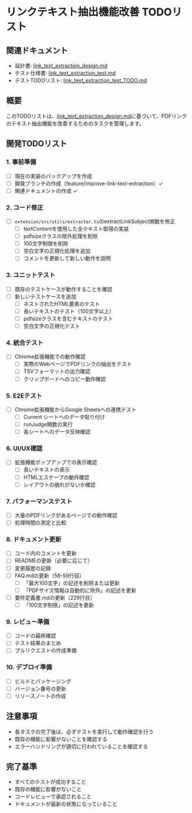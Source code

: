 # リンクテキスト抽出機能改善 TODOリスト

## 関連ドキュメント
- 設計書: [link_text_extraction_design.md](../link_text_extraction_design.md)
- テスト仕様書: [link_text_extraction_test.md](../test/link_text_extraction/link_text_extraction_test.md)
- テストTODOリスト: [link_text_extraction_test_TODO.md](../test/link_text_extraction/link_text_extraction_test_TODO.md)

## 概要
このTODOリストは、[link_text_extraction_design.md](../link_text_extraction_design.md)に基づいて、PDFリンクのテキスト抽出機能を改善するためのタスクを管理します。

## 開発TODOリスト

### 1. 事前準備
- [ ] 現在の実装のバックアップを作成
- [ ] 開発ブランチの作成（feature/improve-link-text-extraction）✓
- [ ] 関連ドキュメントの作成 ✓

### 2. コード修正
- [ ] `extension/src/utils/extractor.ts`のextractLinkSubject関数を修正
  - [ ] textContentを使用した全テキスト取得の実装
  - [ ] pdfsizeクラスの除外処理を削除
  - [ ] 100文字制限を削除
  - [ ] 空白文字の正規化処理を追加
  - [ ] コメントを更新して新しい動作を説明

### 3. ユニットテスト
- [ ] 既存のテストケースが動作することを確認
- [ ] 新しいテストケースを追加
  - [ ] ネストされたHTML要素のテスト
  - [ ] 長いテキストのテスト（100文字以上）
  - [ ] pdfsizeクラスを含むテキストのテスト
  - [ ] 空白文字の正規化テスト

### 4. 統合テスト
- [ ] Chrome拡張機能での動作確認
  - [ ] 実際のWebページでPDFリンクの抽出をテスト
  - [ ] TSVフォーマットの出力確認
  - [ ] クリップボードへのコピー動作確認
  
### 5. E2Eテスト
- [ ] Chrome拡張機能からGoogle Sheetsへの連携テスト
  - [ ] Current シートへのデータ貼り付け
  - [ ] runJudge関数の実行
  - [ ] 各シートへのデータ反映確認

### 6. UI/UX確認
- [ ] 拡張機能ポップアップでの表示確認
  - [ ] 長いテキストの表示
  - [ ] HTMLエスケープの動作確認
  - [ ] レイアウトの崩れがないか確認

### 7. パフォーマンステスト
- [ ] 大量のPDFリンクがあるページでの動作確認
- [ ] 処理時間の測定と比較

### 8. ドキュメント更新
- [ ] コード内のコメントを更新
- [ ] READMEの更新（必要に応じて）
- [ ] 変更履歴の記録
- [ ] FAQ.mdの更新（58-59行目）
  - [ ] 「最大100文字」の記述を削除または更新
  - [ ] 「PDFサイズ情報は自動的に除外」の記述を更新
- [ ] 要件定義書.mdの更新（229行目）
  - [ ] 「100文字制限」の記述を更新

### 9. レビュー準備
- [ ] コードの最終確認
- [ ] テスト結果のまとめ
- [ ] プルリクエストの作成準備

### 10. デプロイ準備
- [ ] ビルドとパッケージング
- [ ] バージョン番号の更新
- [ ] リリースノートの作成

## 注意事項
- 各タスクの完了後は、必ずテストを実行して動作確認を行う
- 既存の機能に影響がないことを確認する
- エラーハンドリングが適切に行われていることを確認する

## 完了基準
- すべてのテストが成功すること
- 既存の機能に影響がないこと
- コードレビューで承認されること
- ドキュメントが最新の状態になっていること